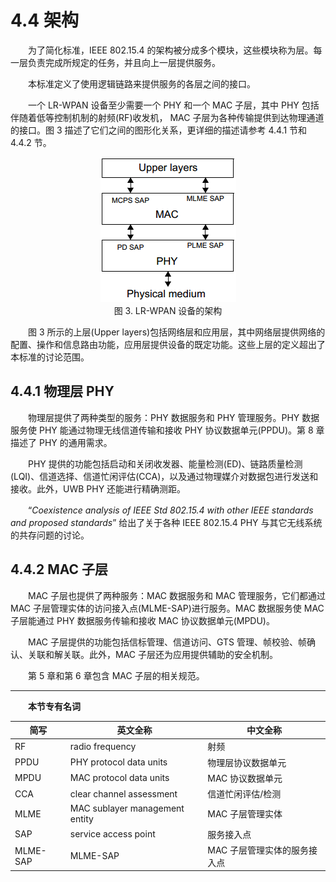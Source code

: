 # 4.4 架构

　　为了简化标准，IEEE 802.15.4 的架构被分成多个模块，这些模块称为层。每一层负责完成所规定的任务，并且向上一层提供服务。

　　本标准定义了使用逻辑链路来提供服务的各层之间的接口。

　　一个 LR-WPAN 设备至少需要一个 PHY 和一个 MAC 子层，其中 PHY 包括伴随着低等控制机制的射频(RF)收发机， MAC 子层为各种传输提供到达物理通道的接口。图 3 描述了它们之间的图形化关系，更详细的描述请参考 4.4.1 节和 4.4.2 节。

<center><img src="../../images/f3.png"/></center>

<center>图 3. LR-WPAN 设备的架构</center>

　　图 3 所示的上层(Upper layers)包括网络层和应用层，其中网络层提供网络的配置、操作和信息路由功能，应用层提供设备的既定功能。这些上层的定义超出了本标准的讨论范围。

## 4.4.1 物理层 PHY
　　物理层提供了两种类型的服务：PHY 数据服务和 PHY 管理服务。PHY 数据服务使 PHY 能通过物理无线信道传输和接收 PHY 协议数据单元(PPDU)。第 8 章描述了 PHY 的通用需求。

　　PHY 提供的功能包括启动和关闭收发器、能量检测(ED)、链路质量检测(LQI)、信道选择、信道忙闲评估(CCA)，以及通过物理媒介对数据包进行发送和接收。此外，UWB PHY 还能进行精确测距。

　　“*Coexistence analysis of IEEE Std 802.15.4 with other IEEE standards and proposed standards*” 给出了关于各种 IEEE 802.15.4 PHY 与其它无线系统的共存问题的讨论。

## 4.4.2 MAC 子层
　　MAC 子层也提供了两种服务：MAC 数据服务和 MAC 管理服务，它们都通过 MAC 子层管理实体的访问接入点(MLME-SAP)进行服务。MAC 数据服务使 MAC 子层能通过 PHY 数据服务传输和接收 MAC 协议数据单元(MPDU)。

　　MAC 子层提供的功能包括信标管理、信道访问、GTS 管理、帧校验、帧确认、关联和解关联。此外，MAC 子层还为应用提供辅助的安全机制。

　　第 5 章和第 6 章包含 MAC 子层的相关规范。

---

　　**本节专有名词**

 简写 | 英文全称 | 中文全称
 ---- | ---- | ----
 RF  | radio frequency | 射频
 PPDU  | PHY protocol data units | 物理层协议数据单元
 MPDU |MAC protocol data units| MAC 协议数据单元
 CCA |clear channel assessment| 信道忙闲评估/检测
 MLME |MAC sublayer management entity| MAC 子层管理实体
 SAP |service access point| 服务接入点
 MLME-SAP|MLME-SAP| MAC 子层管理实体的服务接入点
